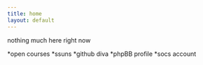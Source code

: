 ```yaml
---
title: home
layout: default
---
```


nothing much here right now

*open courses
*ssuns
*github diva
*phpBB profile
*socs account
